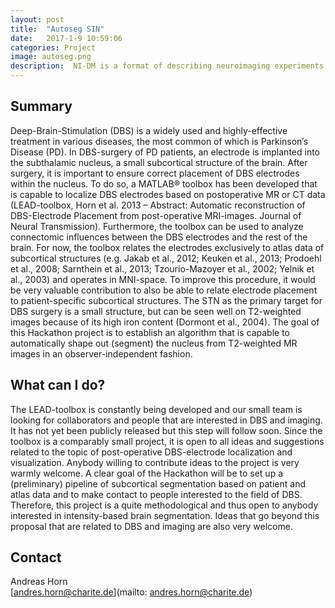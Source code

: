 ```yaml
---
layout: post
title:  "Autoseg SIN"
date:   2017-1-9 10:59:06
categories: Project
image: autoseg.png
description:  NI-DM is a format of describing neuroimaging experiments results. NeuroVault is a database for storing unthresholded statistical maps.
---
```

## Summary
Deep-Brain-Stimulation (DBS) is a widely used and highly-effective treatment in various diseases, the most common of which is Parkinson’s Disease (PD). In DBS-surgery of PD patients, an electrode is implanted into the subthalamic nucleus, a small subcortical structure of the brain. After surgery, it is important to ensure correct placement of DBS electrodes within the nucleus. To do so, a MATLAB® toolbox has been developed that is capable to localize DBS electrodes based on postoperative MR or CT data (LEAD-toolbox, Horn et al. 2013 – Abstract: Automatic reconstruction of DBS-Electrode Placement from post-operative MRI-images. Journal of Neural Transmission). Furthermore, the toolbox can be used to analyze connectomic influences between the DBS electrodes and the rest of the brain.
For now, the toolbox relates the electrodes exclusively to atlas data of subcortical structures (e.g. Jakab et al., 2012; Keuken et al., 2013; Prodoehl et al., 2008; Sarnthein et al., 2013; Tzourio-Mazoyer et al., 2002; Yelnik et al., 2003) and operates in MNI-space. To improve this procedure, it would be very valuable contribution to also be able to relate electrode placement to patient-specific subcortical structures. The STN as the primary target for DBS surgery is a small structure, but can be seen well on T2-weighted images because of its high iron content (Dormont et al., 2004).
The goal of this Hackathon project is to establish an algorithm that is capable to automatically shape out (segment) the nucleus from T2-weighted MR images in an observer-independent fashion.
## What can I do?
The LEAD-toolbox is constantly being developed and our small team is looking for collaborators and people that are interested in DBS and imaging. It has not yet been publicly released but this step will follow soon. Since the toolbox is a comparably small project, it is open to all ideas and suggestions related to the topic of post-operative DBS-electrode localization and visualization. Anybody willing to contribute ideas to the project is very warmly welcome. A clear goal of the Hackathon will be to set up a (preliminary) pipeline of subcortical segmentation based on patient and atlas data and to make contact to people interested to the field of DBS. Therefore, this project is a quite methodological and thus open to anybody interested in intensity-based brain segmentation. Ideas that go beyond this proposal that are related to DBS and imaging are also very welcome.


## Contact  
Andreas Horn  
[andres.horn@charite.de](mailto: andres.horn@charite.de)  
